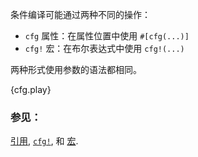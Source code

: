 条件编译可能通过两种不同的操作：

* `cfg` 属性：在属性位置中使用 `#[cfg(...)]`
* `cfg!` 宏：在布尔表达式中使用 `cfg!(...)`

两种形式使用参数的语法都相同。

{cfg.play}

### 参见：

[引用][ref], [`cfg!`][cfg], 和 [宏][macros].

[cfg]: http://doc.rust-lang.org/std/macro.cfg!.html
[macros]: ../macros.html
[ref]: http://doc.rust-lang.org/reference.html#conditional-compilation
